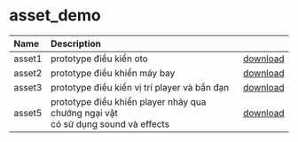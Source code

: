 # asset_demo

|Name|Description||
|:----|:---------------|:------|
|asset1|prototype điều kiển oto|[download](https://github.com/unityvn/asset_demo/releases/download/1.0.0/asset1.unitypackage)|
|asset2|prototype điều khiển máy bay|[download](https://github.com/unityvn/asset_demo/releases/download/1.0.0/asset2.unitypackage)|
|asset3|prototype điều kiển vị trí player và bắn đạn|[download](https://github.com/unityvn/asset_demo/releases/download/1.0.0/asset3.unitypackage)|
|asset5|prototype điều khiển player nhảy qua chướng ngại vật <br> có sử dụng sound và effects|[download](https://github.com/unityvn/asset_demo/releases/download/1.0.0/asset5.unitypackage)|
